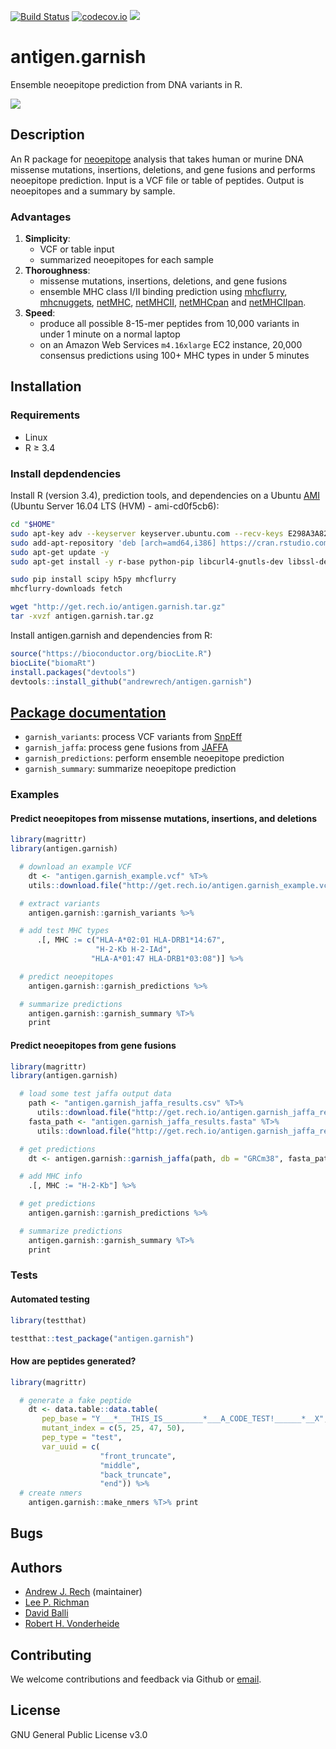 [![Build Status](https://travis-ci.org/andrewrech/antigen.garnish.svg?branch=master)](https://travis-ci.org/andrewrech/antigen.garnish) [![codecov.io](https://codecov.io/github/andrewrech/antigen.garnish/coverage.svg?branch=master)](https://codecov.io/github/andrewrech/antigen.garnish?branch=master) ![](https://img.shields.io/badge/version-0.0.2-blue.svg)



# antigen.garnish

Ensemble neoepitope prediction from DNA variants in R.

![](http://get.rech.io/antigen.garnish_flowchart.svg)

## Description

An R package for [neoepitope](http://science.sciencemag.org/content/348/6230/69) analysis that takes human or murine DNA missense mutations, insertions, deletions, and gene fusions and performs neoepitope prediction. Input is a VCF file or table of peptides. Output is neoepitopes and a summary by sample.

### Advantages

1. **Simplicity**:
    - VCF or table input
    - summarized neoepitopes for each sample
1. **Thoroughness**:
    - missense mutations, insertions, deletions, and gene fusions
    - ensemble MHC class I/II binding prediction using [mhcflurry](https://github.com/hammerlab/mhcflurry), [mhcnuggets](https://github.com/KarchinLab/mhcnuggets), [netMHC](http://www.cbs.dtu.dk/services/NetMHC/), [netMHCII](http://www.cbs.dtu.dk/services/NetMHCII/), [netMHCpan](http://www.cbs.dtu.dk/services/NetMHCpan/) and [netMHCIIpan](http://www.cbs.dtu.dk/services/NetMHCIIpan/i).
1. **Speed**:
    - produce all possible 8-15-mer peptides from 10,000 variants in under 1 minute on a normal laptop
    - on an Amazon Web Services `m4.16xlarge` EC2 instance, 20,000 consensus predictions using 100+ MHC types in under 5 minutes

## Installation

### Requirements

* Linux
* R &ge; 3.4

### Install depdendencies

Install R (version 3.4), prediction tools, and dependencies on a Ubuntu [AMI](https://docs.aws.amazon.com/AWSEC2/latest/UserGuide/EC2_GetStarted.html) (Ubuntu Server 16.04 LTS (HVM) - ami-cd0f5cb6):

```sh
cd "$HOME"
sudo apt-key adv --keyserver keyserver.ubuntu.com --recv-keys E298A3A825C0D65DFD57CBB651716619E084DAB9 &&
sudo add-apt-repository 'deb [arch=amd64,i386] https://cran.rstudio.com/bin/linux/ubuntu xenial/'
sudo apt-get update -y
sudo apt-get install -y r-base python-pip libcurl4-gnutls-dev libssl-dev subversion libxml2-dev

sudo pip install scipy h5py mhcflurry
mhcflurry-downloads fetch

wget "http://get.rech.io/antigen.garnish.tar.gz"
tar -xvzf antigen.garnish.tar.gz
```

Install antigen.garnish and dependencies from R:

```r
source("https://bioconductor.org/biocLite.R")
biocLite("biomaRt")
install.packages("devtools")
devtools::install_github("andrewrech/antigen.garnish")
```

## [Package documentation](http://get.rech.io/antigen.garnish.pdf)

* `garnish_variants`: process VCF variants from [SnpEff](http://snpeff.sourceforge.net/)
* `garnish_jaffa`: process gene fusions from [JAFFA](https://github.com/Oshlack/JAFFA)
* `garnish_predictions`: perform ensemble neoepitope prediction
* `garnish_summary`: summarize neoepitope prediction

### Examples

#### Predict neoepitopes from missense mutations, insertions, and deletions

```r
library(magrittr)
library(antigen.garnish)

  # download an example VCF
    dt <- "antigen.garnish_example.vcf" %T>%
    utils::download.file("http://get.rech.io/antigen.garnish_example.vcf", .) %>%

  # extract variants
    antigen.garnish::garnish_variants %>%

  # add test MHC types
      .[, MHC := c("HLA-A*02:01 HLA-DRB1*14:67",
                   "H-2-Kb H-2-IAd",
                  "HLA-A*01:47 HLA-DRB1*03:08")] %>%

  # predict neoepitopes
    antigen.garnish::garnish_predictions %>%

  # summarize predictions
    antigen.garnish::garnish_summary %T>%
    print
```
#### Predict neoepitopes from gene fusions

```r
library(magrittr)
library(antigen.garnish)

  # load some test jaffa output data
    path <- "antigen.garnish_jaffa_results.csv" %T>%
      utils::download.file("http://get.rech.io/antigen.garnish_jaffa_results.csv", .)
    fasta_path <- "antigen.garnish_jaffa_results.fasta" %T>%
      utils::download.file("http://get.rech.io/antigen.garnish_jaffa_results.fasta", .)

  # get predictions
    dt <- antigen.garnish::garnish_jaffa(path, db = "GRCm38", fasta_path) %>%

  # add MHC info
    .[, MHC := "H-2-Kb"] %>%

  # get predictions
    antigen.garnish::garnish_predictions %>%

  # summarize predictions
    antigen.garnish::garnish_summary %T>%
    print
```

### Tests

#### Automated testing

```r
library(testthat)

testthat::test_package("antigen.garnish")
```

#### How are peptides generated?

```r
library(magrittr)

  # generate a fake peptide
    dt <- data.table::data.table(
       pep_base = "Y___*___THIS_IS_________*___A_CODE_TEST!______*__X",
       mutant_index = c(5, 25, 47, 50),
       pep_type = "test",
       var_uuid = c(
                    "front_truncate",
                    "middle",
                    "back_truncate",
                    "end")) %>%
  # create nmers
    antigen.garnish::make_nmers %T>% print
```

## Bugs

## Authors

* [Andrew J. Rech](http://info.rech.io) (maintainer)
* [Lee P. Richman](http://www.med.upenn.edu/apps/faculty/index.php/g275/p1073)
* [David Balli](https://www.linkedin.com/in/davidballi1)
* [Robert H. Vonderheide](http://www.med.upenn.edu/apps/faculty/index.php/g275/p1073)

## Contributing

We welcome contributions and feedback via Github or [email](mailto:andrewrech@gmail.com).

## License

GNU General Public License v3.0
